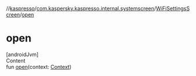 //[kaspresso](../../index.md)/[com.kaspersky.kaspresso.internal.systemscreen](../index.md)/[WiFiSettingsScreen](index.md)/[open](open.md)



# open  
[androidJvm]  
Content  
fun [open](open.md)(context: [Context](https://developer.android.com/reference/kotlin/android/content/Context.html))  



